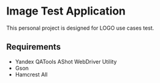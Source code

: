 # Image Test Application
This personal project is designed for LOGO use cases test.

## Requirements
- Yandex QATools AShot WebDriver Utility
- Gson
- Hamcrest All